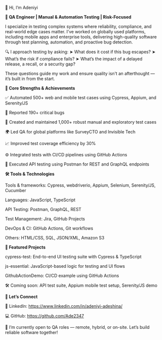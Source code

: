👋 Hi, I’m Adeniyi

**🧪 QA Engineer | Manual & Automation Testing | Risk-Focused**

I specialize in testing complex systems where reliability, compliance, and real-world edge cases matter. I've worked on globally used platforms, including mobile apps and enterprise tools, delivering high-quality software through test planning, automation, and proactive bug detection.

🔍 I approach testing by asking:
➤ What does it cost if this bug escapes?
⁣➤ What’s the risk if compliance fails?⁣
➤ What’s the impact of a delayed release, a recall, or a security gap?⁣

These questions guide my work and ensure quality isn't an afterthought — it’s built in from the start.


**🚀 Core Strengths & Achievements**

✅ Automated 500+ web and mobile test cases using Cypress, Appium, and Serenity/JS

🐞 Reported 190+ critical bugs

🧩 Created and maintained 1,000+ robust manual and exploratory test cases

🌍 Led QA for global platforms like SurveyCTO and Invisible Tech

📈 Improved test coverage efficiency by 30%

⚙️ Integrated tests with CI/CD pipelines using GitHub Actions

🔗 Executed API testing using Postman for REST and GraphQL endpoints


**🛠️ Tools & Technologies**

Tools & frameworks: Cypress, webdriverio, Appium, Selenium, Serenity/JS, Cucumber

Languages: JavaScript, TypeScript

API Testing: Postman, GraphQL, REST

Test Management: Jira, GitHub Projects

DevOps & CI: GitHub Actions, Git workflows

Others: HTML/CSS, SQL, JSON/XML, Amazon S3


**📂 Featured Projects**

cypress-test: End-to-end UI testing suite with Cypress & TypeScript

js-essential: JavaScript-based logic for testing and UI flows

GithubActionDemo: CI/CD example using GitHub Actions

🛠️ Coming soon: API test suite, Appium mobile test setup, Serenity/JS demo


**🤝 Let’s Connect**

🔗 LinkedIn: https://www.linkedin.com/in/adeniyi-adeshina/

💻 GitHub: https://github.com/Ade2347


📣 I’m currently open to QA roles — remote, hybrid, or on-site. Let’s build reliable software together!
